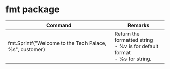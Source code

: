 # fmt package

| Command                                                 | Remarks                                                                         |
|---------------------------------------------------------|---------------------------------------------------------------------------------|
| fmt.Sprintf("Welcome to the Tech Palace, %s", customer) | Return the formatted string<br/>- %v is for default format<br/>- %s for string. |
